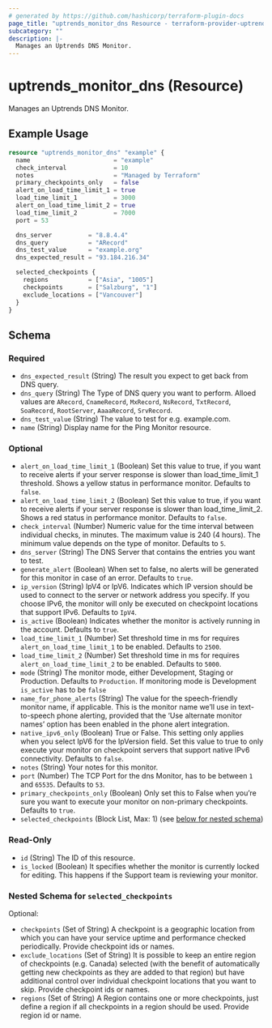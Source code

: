 ```yaml
---
# generated by https://github.com/hashicorp/terraform-plugin-docs
page_title: "uptrends_monitor_dns Resource - terraform-provider-uptrends"
subcategory: ""
description: |-
  Manages an Uptrends DNS Monitor.
---
```


# uptrends_monitor_dns (Resource)

Manages an Uptrends DNS Monitor.

## Example Usage

```terraform
resource "uptrends_monitor_dns" "example" {
  name                       = "example"
  check_interval             = 10
  notes                      = "Managed by Terraform"
  primary_checkpoints_only   = false
  alert_on_load_time_limit_1 = true
  load_time_limit_1          = 3000
  alert_on_load_time_limit_2 = true
  load_time_limit_2          = 7000
  port = 53

  dns_server          = "8.8.4.4"
  dns_query           = "ARecord"
  dns_test_value      = "example.org"
  dns_expected_result = "93.184.216.34"

  selected_checkpoints {
    regions           = ["Asia", "1005"]
    checkpoints       = ["Salzburg", "1"]
    exclude_locations = ["Vancouver"]
  }
}
```

<!-- schema generated by tfplugindocs -->
## Schema

### Required

- `dns_expected_result` (String) The result you expect to get back from DNS query.
- `dns_query` (String) The Type of DNS query you want to perform. Alloed values are `ARecord`, `CnameRecord`, `MxRecord`, `NsRecord`, `TxtRecord`, `SoaRecord`, `RootServer`, `AaaaRecord`, `SrvRecord`.
- `dns_test_value` (String) The value to test for e.g. example.com.
- `name` (String) Display name for the Ping Monitor resource.

### Optional

- `alert_on_load_time_limit_1` (Boolean) Set this value to true, if you want to receive alerts if your server response is slower than load_time_limit_1 threshold. Shows a yellow status in performance monitor. Defaults to `false`.
- `alert_on_load_time_limit_2` (Boolean) Set this value to true, if you want to receive alerts if your server response is slower than load_time_limit_2. Shows a red status in performance monitor. Defaults to `false`.
- `check_interval` (Number) Numeric value for the time interval between individual checks, in minutes. The maximum value is 240 (4 hours). The minimum value depends on the type of monitor. Defaults to `5`.
- `dns_server` (String) The DNS Server that contains the entries you want to test.
- `generate_alert` (Boolean) When set to false, no alerts will be generated for this monitor in case of an error. Defaults to `true`.
- `ip_version` (String) IpV4 or IpV6. Indicates which IP version should be used to connect to the server or network address you specify. If you choose IPv6, the monitor will only be executed on checkpoint locations that support IPv6. Defaults to `IpV4`.
- `is_active` (Boolean) Indicates whether the monitor is actively running in the account. Defaults to `true`.
- `load_time_limit_1` (Number) Set threshold time in ms for requires `alert_on_load_time_limit_1` to be enabled. Defaults to `2500`.
- `load_time_limit_2` (Number) Set threshold time in ms for requires `alert_on_load_time_limit_2` to be enabled. Defaults to `5000`.
- `mode` (String) The monitor mode, either Development, Staging or Production. Defaults to `Production`. If monitoring mode is Development `is_active` has to be `false`
- `name_for_phone_alerts` (String) The value for the speech-friendly monitor name, if applicable. This is the monitor name we’ll use in text-to-speech phone alerting, provided that the ‘Use alternate monitor names’ option has been enabled in the phone alert integration.
- `native_ipv6_only` (Boolean) True or False. This setting only applies when you select IpV6 for the IpVersion field. Set this value to true to only execute your monitor on checkpoint servers that support native IPv6 connectivity. Defaults to `false`.
- `notes` (String) Your notes for this monitor.
- `port` (Number) The TCP Port for the dns Monitor, has to be between `1` and `65535`. Defaults to `53`.
- `primary_checkpoints_only` (Boolean) Only set this to False when you’re sure you want to execute your monitor on non-primary checkpoints. Defaults to `true`.
- `selected_checkpoints` (Block List, Max: 1) (see [below for nested schema](#nestedblock--selected_checkpoints))

### Read-Only

- `id` (String) The ID of this resource.
- `is_locked` (Boolean) It specifies whether the monitor is currently locked for editing. This happens if the Support team is reviewing your monitor.

<a id="nestedblock--selected_checkpoints"></a>
### Nested Schema for `selected_checkpoints`

Optional:

- `checkpoints` (Set of String) A checkpoint is a geographic location from which you can have your service uptime and performance checked periodically. Provide checkpoint ids or names.
- `exclude_locations` (Set of String) It is possible to keep an entire region of checkpoints (e.g. Canada) selected (with the benefit of automatically getting new checkpoints as they are added to that region) but have additional control over individual checkpoint locations that you want to skip. Provide checkpoint ids or names.
- `regions` (Set of String) A Region contains one or more checkpoints, just define a region if all checkpoints in a region should be used. Provide region id or name.


